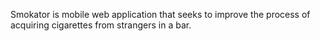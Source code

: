 Smokator is mobile web application that seeks to improve the process of acquiring cigarettes from strangers in a bar.
